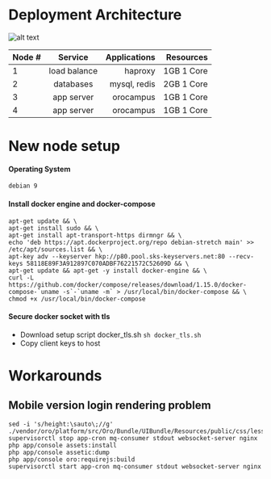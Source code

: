 # Deployment Architecture

![alt text](https://assets.digitalocean.com/articles/letsencrypt/haproxy-letsencrypt.png)

| Node # | Service       | Applications | Resources
| ------ |:-------------:| ------------:| ------------:|
| 1      | load balance  | haproxy      | 1GB 1 Core
| 2      | databases     | mysql, redis | 2GB 1 Core
| 3      | app server    | orocampus    | 1GB 1 Core
| 4      | app server    | orocampus    | 1GB 1 Core

# New node setup

#### Operating System
    debian 9

#### Install docker engine and docker-compose
    apt-get update && \ 
    apt-get install sudo && \
    apt-get install apt-transport-https dirmngr && \
    echo 'deb https://apt.dockerproject.org/repo debian-stretch main' >> /etc/apt/sources.list && \
    apt-key adv --keyserver hkp://p80.pool.sks-keyservers.net:80 --recv-keys 58118E89F3A912897C070ADBF76221572C52609D && \
    apt-get update && apt-get -y install docker-engine && \
    curl -L https://github.com/docker/compose/releases/download/1.15.0/docker-compose-`uname -s`-`uname -m` > /usr/local/bin/docker-compose && \
    chmod +x /usr/local/bin/docker-compose
#### Secure docker socket with tls

* Download setup script docker_tls.sh
    `sh docker_tls.sh`
* Copy client keys to host

# Workarounds

## Mobile version login rendering problem
    sed -i 's/height:\sauto\;//g' ./vendor/oro/platform/src/Oro/Bundle/UIBundle/Resources/public/css/less/mobile/layout.less
    supervisorctl stop app-cron mq-consumer stdout websocket-server nginx
    php app/console assets:install
    php app/console assetic:dump
    php app/console oro:requirejs:build
    supervisorctl start app-cron mq-consumer stdout websocket-server nginx